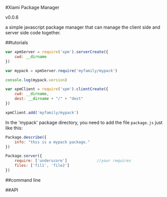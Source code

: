 #Xiami Package Manager

v0.0.6

a simple javascript package manager that can manage the client side and server side code together.

##tutorials

```javascript
var xpmServer = require('xpm').serverCreate({
    cwd: __dirname
})

var mypack = xpmServer.require('myfamily/mypack')

console.log(mypack.version)

```

```javascript
var xpmClient = require('xpm').clientCreate({
    cwd: __dirname,
    dest: __dirname + "/" + "dest"
})

xpmClient.add('myfamily/mypack')

```

In the 'mypack' package directory, you need to add the file `package.js` just like this:

```javascript
Package.describe({
    info: "this is a mypack package."
})

Package.server({
    require: ['underscore']             //your requires
    files: ['fil1', 'file2']
})

```

##command line


##API

